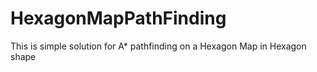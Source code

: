 # HexagonMapPathFinding
This is simple solution for A* pathfinding on a Hexagon Map in Hexagon shape
